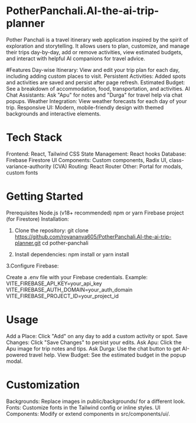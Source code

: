 # PotherPanchali.AI-the-ai-trip-planner
Pother Panchali is a travel itinerary web application inspired by the spirit of exploration and storytelling. It allows users to plan, customize, and manage their trips day-by-day, add or remove activities, view estimated budgets, and interact with helpful AI companions for travel advice.

#Features
Day-wise Itinerary: View and edit your trip plan for each day, including adding custom places to visit.
Persistent Activities: Added spots and activities are saved and persist after page refresh.
Estimated Budget: See a breakdown of accommodation, food, transportation, and activities.
AI Chat Assistants: Ask "Apu" for notes and "Durga" for travel help via chat popups.
Weather Integration: View weather forecasts for each day of your trip.
Responsive UI: Modern, mobile-friendly design with themed backgrounds and interactive elements.

# Tech Stack
Frontend: React, Tailwind CSS
State Management: React hooks
Database: Firebase Firestore
UI Components: Custom components, Radix UI, class-variance-authority (CVA)
Routing: React Router
Other: Portal for modals, custom fonts

# Getting Started
Prerequisites
Node.js (v18+ recommended)
npm or yarn
Firebase project (for Firestore)
Installation:
1. Clone the repository:
   git clone https://github.com/royananya605/PotherPanchali.AI-the-ai-trip-planner.git
   cd pother-panchali
   
3. Install dependencies:
   npm install
  or
  yarn install
  
3.Configure Firebase:

Create a .env file with your Firebase credentials.
Example:
VITE_FIREBASE_API_KEY=your_api_key
VITE_FIREBASE_AUTH_DOMAIN=your_auth_domain
VITE_FIREBASE_PROJECT_ID=your_project_id


# Usage
Add a Place: Click "Add" on any day to add a custom activity or spot.
Save Changes: Click "Save Changes" to persist your edits.
Ask Apu: Click the Apu image for trip notes and tips.
Ask Durga: Use the chat button to get AI-powered travel help.
View Budget: See the estimated budget in the popup modal.


# Customization
Backgrounds: Replace images in public/backgrounds/ for a different look.
Fonts: Customize fonts in the Tailwind config or inline styles.
UI Components: Modify or extend components in src/components/ui/.
